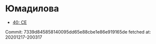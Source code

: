 # Юмадилова
- [40: CE](40.md)

Commit: 7339d845858140095dd65e88cbe1e86e919165de
 fetched at: 20201217-200317
